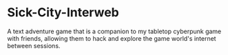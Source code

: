 # Sick-City-Interweb
A text adventure game that is a companion to my tabletop cyberpunk game with friends, allowing them to hack and explore the game world's internet between sessions.
